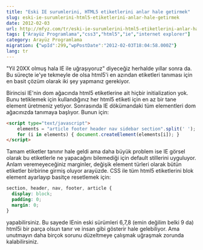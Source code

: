 ```yaml
---
title: "Eski IE surumlerini, HTML5 etiketlerini anlar hale getirmek"
slug: eski-ie-surumlerini-html5-etiketlerini-anlar-hale-getirmek
date: 2012-02-03
url: http://mfyz.com/tr/eski-ie-surumlerini-html5-etiketlerini-anlar-hale-getirmek/
tags: ["Arayüz Programlama","css3","html5","ie","internet explorer"]
category: Arayüz Programlama
migration: {"wpId":299,"wpPostDate":"2012-02-03T18:04:58.000Z"}
lang: tr
---
```


"Yil 20XX olmuş hala IE ile uğraşıyoruz" diyeceğiz herhalde yıllar sonra da. Bu süreçte ie'ye tekmeyle de olsa html5'i en azından etiketleri tanıması için en basit çözüm olarak iki şey yapmanız gerekiyor.

Birincisi IE'nin dom ağacında html5 etiketlerine ait hiçbir initialization yok. Bunu tetiklemek için kullandığınız her html5 etiketi için en az bir tane element üretmeniz yetiyor. Sonrasında IE dökümandaki tüm elementleri dom ağacınızda tanımaya başlıyor. Bunun için:
```html
<script type="text/javascript">
	elements = "article footer header nav sidebar section".split(' ');
	for (i in elements) { document.createElement(elements[i]); }
</script>
```
Tamam etiketler tanınır hale geldi ama daha büyük problem ise IE görsel olarak bu etiketlerle ne yapacağını bilemediği için default stillerini uyguluyor. Anlam veremeyeceğiniz marginler, değişik element türleri olarak bütün etiketler birbirine girmiş oluyor arayüzde. CSS ile tüm html5 etiketlerini blok element ayarlayıp basitçe resetlemek için:
```css
section, header, nav, footer, article {
  display: block;
  padding: 0;
  margin: 0;
}
```
yapabilirsiniz. Bu sayede IEnin eski sürümleri 6,7,8 (emin değilim belki 9 da) html5i bir parça olsun tanır ve insan gibi gösterir hale gelebiliyor. Ama unutmayın daha birçok sorunu düzeltmeye çalışmak uğraşmak zorunda kalabilirsiniz.